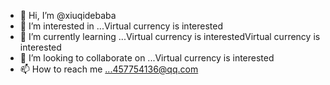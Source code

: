 - 👋 Hi, I’m @xiuqidebaba
- 👀 I’m interested in ...Virtual currency is interested
- 🌱 I’m currently learning ...Virtual currency is interestedVirtual currency is interested
- 💞️ I’m looking to collaborate on ...Virtual currency is interested
- 📫 How to reach me ...457754136@qq.com

<!---
xiuqidebaba/xiuqidebaba is a ✨ special ✨ repository because its `README.md` (this file) appears on your GitHub profile.
You can click the Preview link to take a look at your changes.
--->
